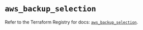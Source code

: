 # `aws_backup_selection`

Refer to the Terraform Registry for docs: [`aws_backup_selection`](https://registry.terraform.io/providers/hashicorp/aws/5.34.0/docs/resources/backup_selection).
